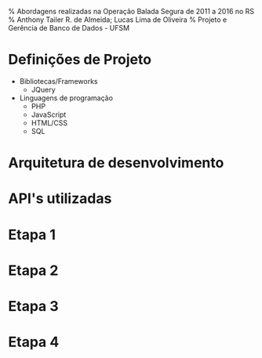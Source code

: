 % Abordagens realizadas na Operação Balada Segura de 2011 a 2016 no RS
% Anthony Tailer R. de Almeida; Lucas Lima de Oliveira
% Projeto e Gerência de Banco de Dados - UFSM

# Definições de Projeto
* Bibliotecas/Frameworks
  - JQuery
* Linguagens de programação
  - PHP
  - JavaScript
  - HTML/CSS
  - SQL
# Arquitetura de desenvolvimento

# API's utilizadas

# Etapa 1

# Etapa 2

# Etapa 3

# Etapa 4
